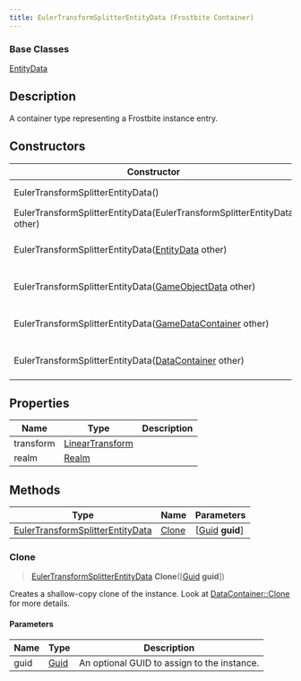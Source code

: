 ```yaml
---
title: EulerTransformSplitterEntityData (Frostbite Container)
---
```

### Base Classes

[EntityData](EntityData)

## Description

A container type representing a Frostbite instance entry.

## Constructors

| Constructor                                                                                 | Description                                                                                                                                             |
| ------------------------------------------------------------------------------------------- | ------------------------------------------------------------------------------------------------------------------------------------------------------- |
| EulerTransformSplitterEntityData()                                                          | Create a new instance of this container type.                                                                                                           |
| EulerTransformSplitterEntityData(EulerTransformSplitterEntityData other)                    | Create a reference copy of an instance of the same type.                                                                                                |
| EulerTransformSplitterEntityData([EntityData](EntityData) other)                            | Upcast an instance of type [EntityData](EntityData) to [EulerTransformSplitterEntityData](EulerTransformSplitterEntityData).                            |
| EulerTransformSplitterEntityData([GameObjectData](GameObjectData) other)                    | Upcast an instance of type [GameObjectData](GameObjectData) to [EulerTransformSplitterEntityData](EulerTransformSplitterEntityData).                    |
| EulerTransformSplitterEntityData([GameDataContainer](GameDataContainer) other)              | Upcast an instance of type [GameDataContainer](GameDataContainer) to [EulerTransformSplitterEntityData](EulerTransformSplitterEntityData).              |
| EulerTransformSplitterEntityData([DataContainer](/vext/ref/cls/shr/datacontainer) other) | Upcast an instance of type [DataContainer](/vext/ref/cls/shr/datacontainer) to [EulerTransformSplitterEntityData](EulerTransformSplitterEntityData). |

## Properties

| Name      | Type                                                    | Description |
| --------- | ------------------------------------------------------- | ----------- |
| transform | [LinearTransform](/vext/ref/cls/shr/LinearTransform) |             |
| realm     | [Realm](Realm)                                          |             |

## Methods

| Type                                                                 | Name            | Parameters                                     |
| -------------------------------------------------------------------- | --------------- | ---------------------------------------------- |
| [EulerTransformSplitterEntityData](EulerTransformSplitterEntityData) | [Clone](#clone) | \[[Guid](/vext/ref/cls/shr/guid) **guid**\] |

### Clone

> [EulerTransformSplitterEntityData](EulerTransformSplitterEntityData) **Clone**(\[[Guid](/vext/ref/cls/shr/guid) **guid**\])

Creates a shallow-copy clone of the instance. Look at [DataContainer::Clone](/vext/ref/cls/shr/datacontainer#clone) for more details.

#### Parameters

| Name | Type         | Description                                 |
| ---- | ------------ | ------------------------------------------- |
| guid | [Guid](Guid) | An optional GUID to assign to the instance. |
